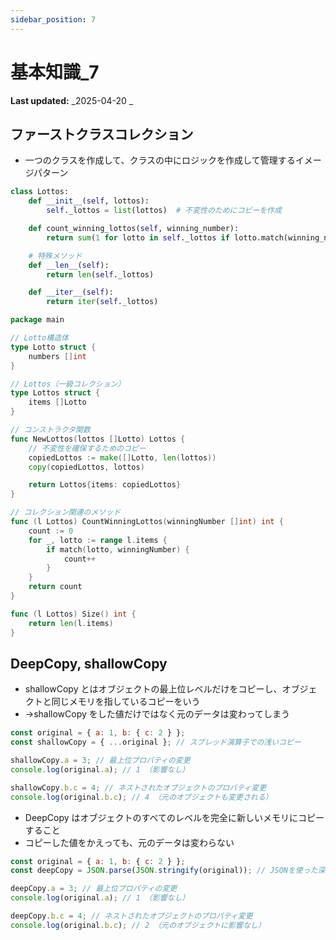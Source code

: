 ```yaml
---
sidebar_position: 7
---
```


# 基本知識\_7

**Last updated:** _2025-04-20 _

## ファーストクラスコレクション

- 一つのクラスを作成して、クラスの中にロジックを作成して管理するイメージパターン

```python
class Lottos:
    def __init__(self, lottos):
        self._lottos = list(lottos)  # 不変性のためにコピーを作成

    def count_winning_lottos(self, winning_number):
        return sum(1 for lotto in self._lottos if lotto.match(winning_number))

    # 特殊メソッド
    def __len__(self):
        return len(self._lottos)

    def __iter__(self):
        return iter(self._lottos)
```

```go
package main

// Lotto構造体
type Lotto struct {
    numbers []int
}

// Lottos（一級コレクション）
type Lottos struct {
    items []Lotto
}

// コンストラクタ関数
func NewLottos(lottos []Lotto) Lottos {
    // 不変性を確保するためのコピー
    copiedLottos := make([]Lotto, len(lottos))
    copy(copiedLottos, lottos)

    return Lottos{items: copiedLottos}
}

// コレクション関連のメソッド
func (l Lottos) CountWinningLottos(winningNumber []int) int {
    count := 0
    for _, lotto := range l.items {
        if match(lotto, winningNumber) {
            count++
        }
    }
    return count
}

func (l Lottos) Size() int {
    return len(l.items)
}
```

## DeepCopy, shallowCopy

- shallowCopy とはオブジェクトの最上位レベルだけをコピーし、オブジェクトと同じメモリを指しているコピーをいう
- →shallowCopy をした値だけではなく元のデータは変わってしまう

```javascript
const original = { a: 1, b: { c: 2 } };
const shallowCopy = { ...original }; // スプレッド演算子での浅いコピー

shallowCopy.a = 3; // 最上位プロパティの変更
console.log(original.a); // 1 （影響なし）

shallowCopy.b.c = 4; // ネストされたオブジェクトのプロパティ変更
console.log(original.b.c); // 4 （元のオブジェクトも変更される）
```

- DeepCopy はオブジェクトのすべてのレベルを完全に新しいメモリにコピーすること
- コピーした値をかえっても、元のデータは変わらない

```javascript
const original = { a: 1, b: { c: 2 } };
const deepCopy = JSON.parse(JSON.stringify(original)); // JSONを使った深いコピー

deepCopy.a = 3; // 最上位プロパティの変更
console.log(original.a); // 1 （影響なし）

deepCopy.b.c = 4; // ネストされたオブジェクトのプロパティ変更
console.log(original.b.c); // 2 （元のオブジェクトに影響なし）
```
